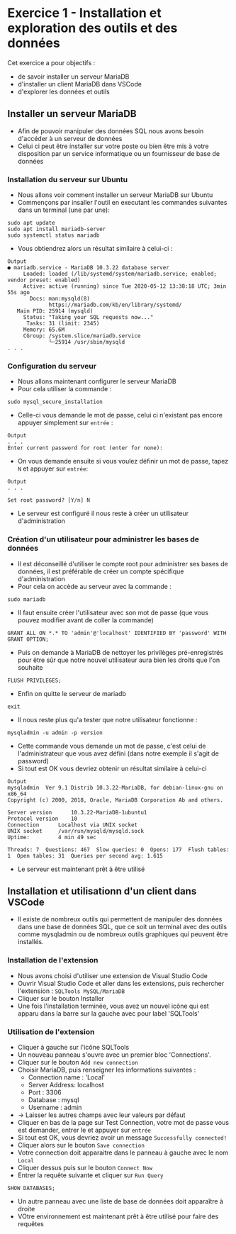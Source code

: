 # Exercice 1 - Installation et exploration des outils et des données

Cet exercice a pour objectifs :
* de savoir installer un serveur MariaDB
* d'installer un client MariaDB dans VSCode
* d'explorer les données et outils


## Installer un serveur MariaDB

* Afin de pouvoir manipuler des données SQL nous avons besoin d'accéder à un serveur de données
* Celui ci peut être installer sur votre poste ou bien être mis à votre disposition par un service informatique ou un fournisseur de base de données

### Installation du serveur sur Ubuntu

* Nous allons voir comment installer un serveur MariaDB sur Ubuntu
* Commençons par insaller l'outil en executant les commandes suivantes dans un terminal (une par une):
```
sudo apt update
sudo apt install mariadb-server
sudo systemctl status mariadb
```
* Vous obtiendrez alors un résultat similaire à celui-ci : 
```
Output
● mariadb.service - MariaDB 10.3.22 database server
     Loaded: loaded (/lib/systemd/system/mariadb.service; enabled; vendor preset: enabled)
     Active: active (running) since Tue 2020-05-12 13:38:18 UTC; 3min 55s ago
       Docs: man:mysqld(8)
             https://mariadb.com/kb/en/library/systemd/
   Main PID: 25914 (mysqld)
     Status: "Taking your SQL requests now..."
      Tasks: 31 (limit: 2345)
     Memory: 65.6M
     CGroup: /system.slice/mariadb.service
             └─25914 /usr/sbin/mysqld
. . .
```

### Configuration du serveur 
* Nous allons maintenant configurer le serveur MariaDB
* Pour cela utiliser la commande :
```
sudo mysql_secure_installation
```
* Celle-ci vous demande le mot de passe, celui ci n'existant pas encore appuyer simplement sur `entrée` :
```
Output
. . .
Enter current password for root (enter for none):
```
* On vous demande ensuite si vous voulez définir un mot de passe, tapez `N` et appuyer sur  `entrée`:
```
Output
. . .

Set root password? [Y/n] N
```
* Le serveur est configuré il nous reste à créer un utilisateur d'administration

### Création d'un utilisateur pour administrer les bases de données
* Il est déconseillé d'utiliser le compte root pour administrer ses bases de données, il est préférable de créer un compte spécifique d'administration
* Pour cela on accède au serveur avec la commande :
```
sudo mariadb
```
* Il faut ensuite créer l'utilisateur avec son mot de passe (que vous pouvez modifier avant de coller la commande)
```
GRANT ALL ON *.* TO 'admin'@'localhost' IDENTIFIED BY 'password' WITH GRANT OPTION;
```
* Puis on demande à MariaDB de nettoyer les privilèges pré-enregistrés pour être sûr que notre nouvel utilisateur aura bien les droits que l'on souhaite
```
FLUSH PRIVILEGES;
```
* Enfin on quitte le serveur de mariadb
```
exit
```
* Il nous reste plus qu'a tester que notre utilisateur fonctionne :
```
mysqladmin -u admin -p version
```
* Cette commande vous demande un mot de passe, c'est celui de l'administrateur que vous avez défini (dans notre exemple il s'agit de password)
* Si tout est OK vous devriez obtenir un résultat similaire à celui-ci 
```
Output
mysqladmin  Ver 9.1 Distrib 10.3.22-MariaDB, for debian-linux-gnu on x86_64
Copyright (c) 2000, 2018, Oracle, MariaDB Corporation Ab and others.

Server version		10.3.22-MariaDB-1ubuntu1
Protocol version	10
Connection		Localhost via UNIX socket
UNIX socket		/var/run/mysqld/mysqld.sock
Uptime:			4 min 49 sec

Threads: 7  Questions: 467  Slow queries: 0  Opens: 177  Flush tables: 1  Open tables: 31  Queries per second avg: 1.615
```
* Le serveur est maintenant prêt à être utilisé

## Installation et utilisationn d'un client dans VSCode

* Il existe de nombreux outils qui permettent de manipuler des données dans une base de données SQL, que ce soit un terminal avec des outils comme mysqladmin ou de nombreux outils graphiques qui peuvent être installés.

### Installation de l'extension
* Nous avons choisi d'utiliser une extension de Visual Studio Code
* Ouvrir Visual Studio Code et aller dans les extensions, puis rechercher l'extension : `SQLTools MySQL/MariaDB`
* Cliquer sur le bouton Installer
* Une fois l'installation terminée, vous avez un nouvel icône qui est apparu dans la barre sur la gauche avec pour label 'SQLTools'

### Utilisation de l'extension
* Cliquer à gauche sur l'icône SQLTools
* Un nouveau panneau s'ouvre avec un premier bloc 'Connections'.
* Cliquer sur le bouton `Add new connection`
* Choisir MariaDB, puis renseigner les informations suivantes :
    * Connection name : 'Local'
    * Server Address: localhost
    * Port : 3306
    * Database : mysql
    * Username : admin
* -> Laisser les autres champs avec leur valeurs par défaut 
* Cliquer en bas de la page sur Test Connection, votre mot de passe vous est demander, entrer le et appuyer sur `entrée`
* Si tout est OK, vous devriez avoir un message `Successfully connected!`
* Cliquer alors sur le bouton `Save connection`
* Votre connection doit apparaitre dans le panneau à gauche avec le nom `Local`
* Cliquer dessus puis sur le bouton `Connect Now`
* Entrer la requête suivante et cliquer sur `Run Query`
```
SHOW DATABASES;
```
* Un autre panneau avec une liste de base de données doit apparaître à droite
* VOtre environnement est maintenant prêt à être utilisé pour faire des requêtes